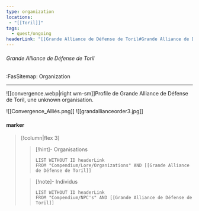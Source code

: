 ```yaml
---
type: organization
locations:
 - "[[Toril]]"
tags:
  - quest/ongoing
headerLink: "[[Grande Alliance de Défense de Toril#Grande Alliance de Défense de Toril]]"
---
```


###### Grande Alliance de Défense de Toril
<span class="sub2">:FasSitemap: Organization</span>
___

![[convergence.webp|right wm-sm]]Profile de Grande Alliance de Défense de Toril, une unknown organisation.

![[Convergence_Alliés.png]]
![[grandallianceorder3.jpg]]

#### marker
> [!column|flex 3]
>>[!hint]- Organisations
>>```dataview
>>LIST WITHOUT ID headerLink
>>FROM "Compendium/Lore/Organizations" AND [[Grande Alliance de Défense de Toril]]
>
>>[!note]- Individus
>>```dataview
>>LIST WITHOUT ID headerLink
>>FROM "Compendium/NPC's" AND [[Grande Alliance de Défense de Toril]]